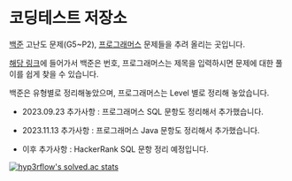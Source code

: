 # 코딩테스트 저장소

[백준](https://www.acmicpc.net/) 고난도 문제(G5~P2), [프로그래머스](https://programmers.co.kr/) 문제들을 추려 올리는 곳입니다.

[해당 링크](https://github.com/cpwoo/CodeTest/find/main)에 들어가서 백준은 번호, 프로그래머스는 제목을 입력하시면 문제에 대한 풀이를 쉽게 찾을 수 있습니다.

백준은 유형별로 정리해놓았으며, 프로그래머스는 Level 별로 정리해 놓았습니다.

- 2023.09.23 추가사항 : 프로그래머스 SQL 문항도 정리해서 추가했습니다.

- 2023.11.13 추가사항 : 프로그래머스 Java 문항도 정리해서 추가했습니다.

- 이후 추가사항 : HackerRank SQL 문항 정리 예정입니다.

[![hyp3rflow's solved.ac stats](https://github-readme-solvedac.hyp3rflow.vercel.app/api/?handle=world9969)](https://solved.ac/profile/world9969)
